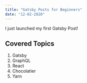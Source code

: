 ```yaml
---
title: "Gatsby Posts for Beginners"
date: "12-02-2020"
---
```


I just launched my first Gatsby Post!

## Covered Topics

1. Gatsby
2. GraphQL
3. React
4. Chocolatier
5. Yarn
